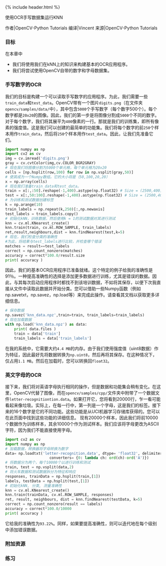 {% include header.html %}

使用OCR手写数据集运行KNN

作者|OpenCV-Python Tutorials
编译|Vincent
来源|OpenCV-Python Tutorials 

### 目标
在本章中
- 我们将使用我们在kNN上的知识来构建基本的OCR应用程序。
- 我们将尝试使用OpenCV自带的数字和字母数据集。

### 手写数字的OCR
我们的目标是构建一个可以读取手写数字的应用程序。为此，我们需要一些`train_data`和`test_data`。OpenCV带有一个图片`digits.png`（在文件夹`opencv/samples/data/`中），其中包含`5000`个手写数字（每个数字500个）。每个数字都是`20x20`的图像。因此，我们的第一步是将图像分割成`5000`个不同的数字。对于每个数字，我们将其展平为`400`像素的一行。那就是我们的训练集，即所有像素的强度值。这是我们可以创建的最简单的功能集。我们将每个数字的前`250`个样本用作`train_data`，然后将`250`个样本用作`test_data`。因此，让我们先准备它们。

```python
import numpy as np
import cv2 as cv
img = cv.imread('digits.png')
gray = cv.cvtColor(img,cv.COLOR_BGR2GRAY)
# 现在我们将图像分割为5000个单元格，每个单元格为20x20
cells = [np.hsplit(row,100) for row in np.vsplit(gray,50)]
# 使其成为一个Numpy数组。它的大小将是（50,100,20,20）
x = np.array(cells)
# 现在我们准备train_data和test_data。
train = x[:,:50].reshape(-1,400).astype(np.float32) # Size = (2500,400)
test = x[:,50:100].reshape(-1,400).astype(np.float32) # Size = (2500,400)
# 为训练和测试数据创建标签
k = np.arange(10)
train_labels = np.repeat(k,250)[:,np.newaxis]
test_labels = train_labels.copy()
# 初始化kNN，训练数据，然后使用k = 1的测试数据对其进行测试
knn = cv.ml.KNearest_create()
knn.train(train, cv.ml.ROW_SAMPLE, train_labels)
ret,result,neighbours,dist = knn.findNearest(test,k=5)
# 现在，我们检查分类的准确性
#为此，将结果与test_labels进行比较，并检查哪个错误
matches = result==test_labels
correct = np.count_nonzero(matches)
accuracy = correct*100.0/result.size
print( accuracy )
```

因此，我们的基本OCR应用程序已准备就绪。这个特定的例子给我的准确性是91％。一种提高准确性的选择是添加更多数据进行训练，尤其是错误的数据。因此，与其每次启动应用程序时都找不到该培训数据，不如将其保存，以便下次我直接从文件中读取此数据并开始分类。您可以借助一些Numpy函数（例如np.savetxt，np.savez，np.load等）来完成此操作。请查看其文档以获取更多详细信息。

```python
# 保存数据
np.savez('knn_data.npz',train=train, train_labels=train_labels)
# 现在加载数据
with np.load('knn_data.npz') as data:
    print( data.files )
    train = data['train']
    train_labels = data['train_labels']
```

在我的系统中，它需要大约`4.4 MB`的内存。由于我们使用强度值（uint8数据）作为特征，因此最好先将数据转换为`np.uint8`，然后再将其保存。在这种情况下，仅占用`1.1 MB`。然后在加载时，您可以转换回`float32`。

### 英文字母的OCR
接下来，我们将对英语字母执行相同的操作，但是数据和功能集会稍有变化。在这里，OpenCV代替了图像，而在`opencv/samples/cpp/`文件夹中附带了一个数据文件`letter-recognitiontion.data`。如果打开它，您将看到20000行，乍一看可能看起来像垃圾。实际上，在每一行中，第一列是一个字母，这是我们的标签。接下来的16个数字是它的不同功能。这些功能是从UCI机器学习存储库获得的。您可以在此页面中找到这些功能的详细信息。
现有20000个样本，因此我们将前10000个数据作为训练样本，其余10000个作为测试样本。我们应该将字母更改为ASCII字符，因为我们不能直接使用字母。

```python
import cv2 as cv
import numpy as np
# 加载数据，转换器将字母转换为数字
data= np.loadtxt('letter-recognition.data', dtype= 'float32', delimiter = ',',
                    converters= {0: lambda ch: ord(ch)-ord('A')})
# 将数据分为两个，每个10000个以进行训练和测试
train, test = np.vsplit(data,2)
# 将火车数据和测试数据拆分为特征和响应
responses, trainData = np.hsplit(train,[1])
labels, testData = np.hsplit(test,[1])
# 初始化kNN, 分类, 测量准确性
knn = cv.ml.KNearest_create()
knn.train(trainData, cv.ml.ROW_SAMPLE, responses)
ret, result, neighbours, dist = knn.findNearest(testData, k=5)
correct = np.count_nonzero(result == labels)
accuracy = correct*100.0/10000
print( accuracy )
```

它给我的准确性为`93.22%`。同样，如果要提高准确性，则可以迭代地在每个级别中添加错误数据。

### 附加资源
### 练习